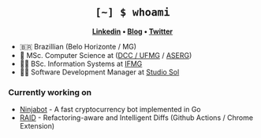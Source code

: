 <h2 align="center" style="font-family: Consolas, monospace;">
	[~] $ whoami
</h2>

<p align="center">
	<strong>
		<a href="https://www.linkedin.com/in/rodrigofbrito/">Linkedin</a>
		•
		<a href="https://brito.com.br/">Blog</a>
		•
		<a href="https://twitter.com/RodrigoFBrito">Twitter</a>
	</strong>
</p>


- :brazil: Brazillian (Belo Horizonte / MG)
- :microscope: MSc. Computer Science at ([DCC / UFMG](http://ppgcc.dcc.ufmg.br) / [ASERG](http://aserg.labsoft.dcc.ufmg.br))
- :man_student: BSc. Information Systems at [IFMG](https://www.ifmg.edu.br/)
- :man_technologist: Software Development Manager at [Studio Sol](https://www.studiosol.com.br)

### Currently working on

- [Ninjabot](https://github.com/rodrigo-brito/ninjabot) - A fast cryptocurrency bot implemented in Go
- [RAID](https://github.com/rodrigo-brito/refactoring-aware-diff) - Refactoring-aware and Intelligent Diffs (Github Actions / Chrome Extension)

